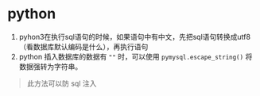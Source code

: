 # python 
  1. pyhon3在执行sql语句的时候，如果语句中有中文，先把sql语句转换成utf8（看数据库默认编码是什么），再执行语句
  2. python 插入数据库的数据有 `""` 时，可以使用 `pymysql.escape_string()` 将数据强转为字符串。
   >此方法可以防 sql 注入 
